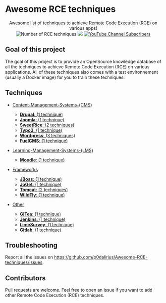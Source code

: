 # Awesome RCE techniques

<p align="center">
  Awesome list of techniques to achieve Remote Code Execution (RCE) on various apps!
  <br>
  <img alt="Number of RCE techniques" src="https://img.shields.io/badge/techniques-10-brightgreen">
  <a href="https://twitter.com/intent/follow?screen_name=podalirius_" title="Follow"><img src="https://img.shields.io/twitter/follow/podalirius_?label=Podalirius&style=social"></a>
  <a href="https://www.youtube.com/c/Podalirius_?sub_confirmation=1" title="Subscribe"><img alt="YouTube Channel Subscribers" src="https://img.shields.io/youtube/channel/subscribers/UCF_x5O7CSfr82AfNVTKOv_A?style=social"></a>
  <br>
</p>

## Goal of this project

The goal of this project is to provide an OpenSource knowledge database of all the techniques to achieve Remote Code Execution (RCE) on various applications. All of these techniques also comes with a test environnement (usually a Docker image) for you to train these techniques.

## Techniques

 - [Content-Management-Systems-(CMS)](./Content-Management-Systems-(CMS)/)
   + [**Drupal**: (1 technique)](./Content-Management-Systems-(CMS)/Drupal/)
   + [**Joomla**: (1 technique)](./Content-Management-Systems-(CMS)/Joomla/)
   + [**SweetRice**: (2 techniques)](./Content-Management-Systems-(CMS)/SweetRice/)
   + [**Typo3**: (1 technique)](./Content-Management-Systems-(CMS)/Typo3/)
   + [**Wordpress**: (3 techniques)](./Content-Management-Systems-(CMS)/Wordpress/)
   + [**FuelCMS**: (1 technique)](./Content-Management-Systems-(CMS)/FuelCMS/)
   
 - [Learning-Management-Systems-(LMS)](./Learning-Management-Systems-(LMS)/)
   + [**Moodle**: (1 technique)](./Content-Management-Systems-(CMS)/Moodle/)
 
 - [Frameworks](./Frameworks/)
   + [**JBoss**: (1 technique)](./Frameworks/JBoss/)
   + [**JoGet**: (1 technique)](./Frameworks/JoGet/)
   + [**Tomcat**: (2 techniques)](./Frameworks/Tomcat/)
   + [**WildFly**: (1 technique)](./Frameworks/WildFly/)

 - [Other](./Other/)
   + [**GiTea**: (1 technique)](./Other/GiTea/)
   + [**Jenkins**: (1 technique)](./Other/Jenkins/)
   + [**LimeSurvey**: (1 technique)](./Other/LimeSurvey/)
   + [**Gitlab**: (1 technique)](./Other/Gitlab)

## Troubleshooting

Report all the issues on https://github.com/p0dalirius/Awesome-RCE-techniques/issues.

## Contributors

Pull requests are welcome. Feel free to open an issue if you want to add other Remote Code Execution (RCE) techniques.
